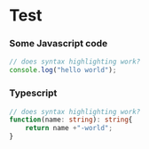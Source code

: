 # Test

### Some Javascript code
```javascript
// does syntax highlighting work?
console.log("hello world");
```

### Typescript
```typescript
// does syntax highlighting work?
function(name: string): string{
    return name +"-world";
}
```